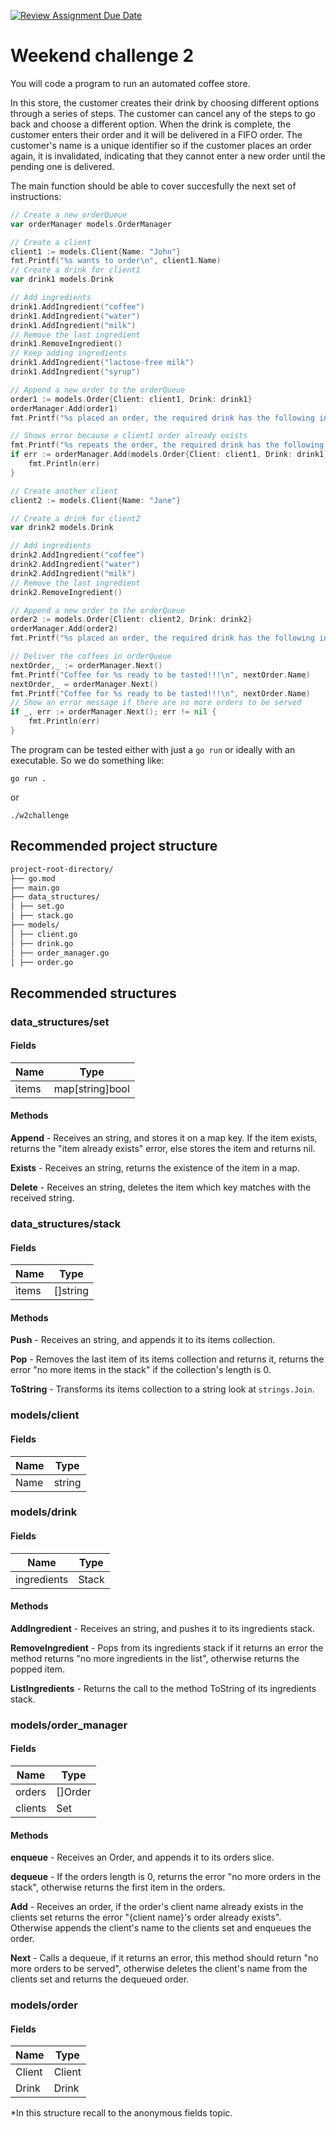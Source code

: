 [![Review Assignment Due Date](https://classroom.github.com/assets/deadline-readme-button-22041afd0340ce965d47ae6ef1cefeee28c7c493a6346c4f15d667ab976d596c.svg)](https://classroom.github.com/a/kyyW2ZP_)
# Weekend challenge 2

You will code a program to run an automated coffee store.

In this store, the customer creates their drink by choosing different options through a series of steps. The customer can cancel any of the steps to go back and choose a different option.
When the drink is complete, the customer enters their order and it will be delivered in a FIFO order.
The customer's name is a unique identifier so if the customer places an order again, it is invalidated, indicating that they cannot enter a new order until the pending one is delivered.

The main function should be able to cover succesfully the next set of instructions:

```go
// Create a new orderQueue
var orderManager models.OrderManager

// Create a client
client1 := models.Client{Name: "John"}
fmt.Printf("%s wants to order\n", client1.Name)
// Create a drink for client1
var drink1 models.Drink

// Add ingredients
drink1.AddIngredient("coffee")
drink1.AddIngredient("water")
drink1.AddIngredient("milk")
// Remove the last ingredient
drink1.RemoveIngredient()
// Keep adding ingredients
drink1.AddIngredient("lactose-free milk")
drink1.AddIngredient("syrup")

// Append a new order to the orderQueue
order1 := models.Order{Client: client1, Drink: drink1}
orderManager.Add(order1)
fmt.Printf("%s placed an order, the required drink has the following ingredients: %v\n", order1.Name, order1.Drink.ListIngredients())

// Shows error because a client1 order already exists
fmt.Printf("%s repeats the order, the required drink has the following ingredients: %v\n", order1.Name, order1.Drink.ListIngredients())
if err := orderManager.Add(models.Order{Client: client1, Drink: drink1}); err != nil {
    fmt.Println(err)
}

// Create another client
client2 := models.Client{Name: "Jane"}

// Create a drink for client2
var drink2 models.Drink

// Add ingredients
drink2.AddIngredient("coffee")
drink2.AddIngredient("water")
drink2.AddIngredient("milk")
// Remove the last ingredient
drink2.RemoveIngredient()

// Append a new order to the orderQueue
order2 := models.Order{Client: client2, Drink: drink2}
orderManager.Add(order2)
fmt.Printf("%s placed an order, the required drink has the following ingredients: %s\n", order2.Name, order2.Drink.ListIngredients())

// Deliver the coffees in orderQueue
nextOrder,_ := orderManager.Next()
fmt.Printf("Coffee for %s ready to be tasted!!!\n", nextOrder.Name)
nextOrder,_ = orderManager.Next()
fmt.Printf("Coffee for %s ready to be tasted!!!\n", nextOrder.Name)
// Show an error message if there are no more orders to be served
if _, err := orderManager.Next(); err != nil {
    fmt.Println(err)
}
```

The program can be tested either with just a `go run` or ideally with an executable. So we do something like:

```shell
go run .
```

or

```shell
./w2challenge
```

## Recommended project structure

```md
project-root-directory/
├── go.mod
├── main.go
├── data_structures/
│ ├── set.go
│ ├── stack.go
├── models/
│ ├── client.go
│ ├── drink.go
│ ├── order_manager.go
│ ├── order.go
```

## Recommended structures

### data_structures/set

#### Fields

| Name  | Type            |
| ----- | --------------- |
| ìtems | map[string]bool |

#### Methods

**Append** - Receives an string, and stores it on a map key. If the item exists, returns the "item already exists" error, else stores the item and returns nil.

**Exists** - Receives an string, returns the existence of the item in a map.

**Delete** - Receives an string, deletes the item which key matches with the received string.

### data_structures/stack

#### Fields

| Name  | Type     |
| ----- | -------- |
| ìtems | []string |

#### Methods

**Push** - Receives an string, and appends it to its items collection.

**Pop** - Removes the last item of its items collection and returns it, returns the error "no more items in the stack" if the collection's length is 0.

**ToString** - Transforms its items collection to a string look at `strings.Join`.

### models/client

#### Fields

| Name | Type   |
| ---- | ------ |
| Name | string |

### models/drink

#### Fields

| Name        | Type  |
| ----------- | ----- |
| ingredients | Stack |

#### Methods

**AddIngredient** - Receives an string, and pushes it to its ingredients stack.

**RemoveIngredient** - Pops from its ingredients stack if it returns an error the method returns "no more ingredients in the list", otherwise returns the popped item.

**ListIngredients** - Returns the call to the method ToString of its ingredients stack.

### models/order_manager

#### Fields

| Name    | Type    |
| ------- | ------- |
| orders  | []Order |
| clients | Set     |

#### Methods

**enqueue** - Receives an Order, and appends it to its orders slice.

**dequeue** - If the orders length is 0, returns the error "no more orders in the stack", otherwise returns the first item in the orders.

**Add** - Receives an order, if the order's client name already exists in the clients set returns the error "{client name}'s order already exists". Otherwise appends the client's name to the clients set and enqueues the order.

**Next** - Calls a dequeue, if it returns an error, this method should return "no more orders to be served", otherwise deletes the client's name from the clients set and returns the dequeued order.

### models/order

#### Fields

| Name   | Type   |
| ------ | ------ |
| Client | Client |
| Drink  | Drink  |

\*In this structure recall to the anonymous fields topic.
